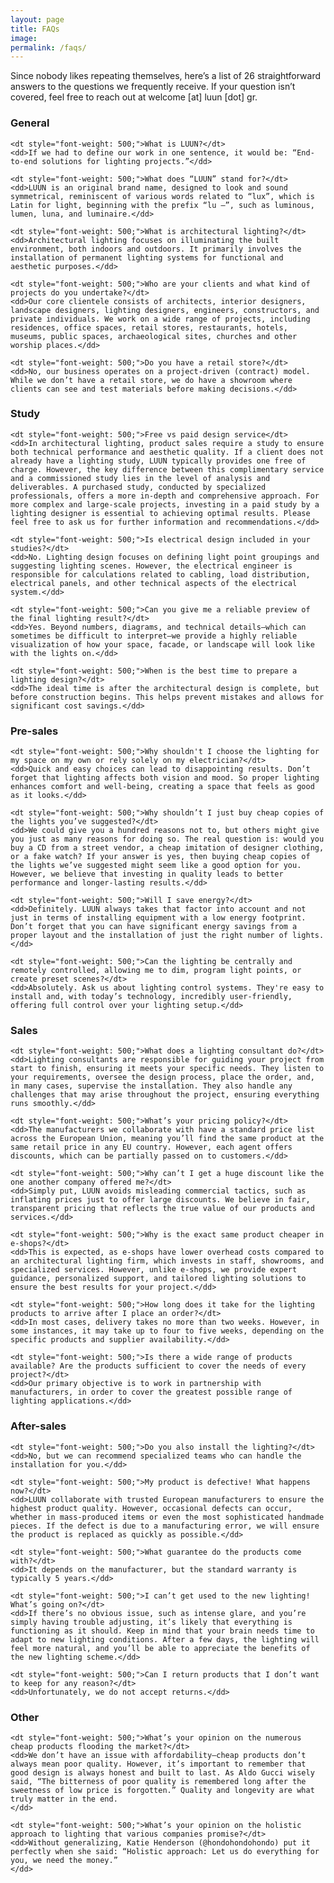 ```yaml
---
layout: page
title: FAQs
image: 
permalink: /faqs/
---
```


Since nobody likes repeating themselves, here’s a list of 26 straightforward answers to the questions we frequently receive. If your question isn’t covered, feel free to reach out at welcome [at] luun [dot] gr.<!-- or use the messenger button in our <a href='/contact/'>contact</a> page. -->

<h3 id="general">General</h3>

<dl>

	<dt style="font-weight: 500;">What is LUUN?</dt>
	<dd>If we had to define our work in one sentence, it would be: “End-to-end solutions for lighting projects.”</dd>

	<dt style="font-weight: 500;">What does “LUUN” stand for?</dt>
	<dd>LUUN is an original brand name, designed to look and sound symmetrical, reminiscent of various words related to “lux”, which is Latin for light, beginning with the prefix “lu —”, such as luminous, lumen, luna, and luminaire.</dd>

	<dt style="font-weight: 500;">What is architectural lighting?</dt>
	<dd>Architectural lighting focuses on illuminating the built environment, both indoors and outdoors. It primarily involves the installation of permanent lighting systems for functional and aesthetic purposes.</dd>

	<dt style="font-weight: 500;">Who are your clients and what kind of projects do you undertake?</dt>
	<dd>Our core clientele consists of architects, interior designers, landscape designers, lighting designers, engineers, constructors, and private individuals. We work on a wide range of projects, including residences, office spaces, retail stores, restaurants, hotels, museums, public spaces, archaeological sites, churches and other worship places.</dd>

	<dt style="font-weight: 500;">Do you have a retail store?</dt>
	<dd>No, our business operates on a project-driven (contract) model. While we don’t have a retail store, we do have a showroom where clients can see and test materials before making decisions.</dd>

</dl>

<h3 id="design">Study</h3>

<dl>

	<dt style="font-weight: 500;">Free vs paid design service</dt>
	<dd>In architectural lighting, product sales require a study to ensure both technical performance and aesthetic quality. If a client does not already have a lighting study, LUUN typically provides one free of charge. However, the key difference between this complimentary service and a commissioned study lies in the level of analysis and deliverables. A purchased study, conducted by specialized professionals, offers a more in-depth and comprehensive approach. For more complex and large-scale projects, investing in a paid study by a lighting designer is essential to achieving optimal results. Please feel free to ask us for further information and recommendations.</dd>

	<dt style="font-weight: 500;">Is electrical design included in your studies?</dt>
	<dd>No. Lighting design focuses on defining light point groupings and suggesting lighting scenes. However, the electrical engineer is responsible for calculations related to cabling, load distribution, electrical panels, and other technical aspects of the electrical system.</dd>

	<dt style="font-weight: 500;">Can you give me a reliable preview of the final lighting result?</dt>
	<dd>Yes. Beyond numbers, diagrams, and technical details—which can sometimes be difficult to interpret—we provide a highly reliable visualization of how your space, facade, or landscape will look like with the lights on.</dd>

	<dt style="font-weight: 500;">When is the best time to prepare a lighting design?</dt>
	<dd>The ideal time is after the architectural design is complete, but before construction begins. This helps prevent mistakes and allows for significant cost savings.</dd>
</dl>

<h3 id="pre-sales">Pre-sales</h3>

<dl>

	<dt style="font-weight: 500;">Why shouldn't I choose the lighting for my space on my own or rely solely on my electrician?</dt>
	<dd>Quick and easy choices can lead to disappointing results. Don’t forget that lighting affects both vision and mood. So proper lighting enhances comfort and well-being, creating a space that feels as good as it looks.</dd>

	<dt style="font-weight: 500;">Why shouldn’t I just buy cheap copies of the lights you’ve suggested?</dt>
	<dd>We could give you a hundred reasons not to, but others might give you just as many reasons for doing so. The real question is: would you buy a CD from a street vendor, a cheap imitation of designer clothing, or a fake watch? If your answer is yes, then buying cheap copies of the lights we’ve suggested might seem like a good option for you. However, we believe that investing in quality leads to better performance and longer-lasting results.</dd>

	<dt style="font-weight: 500;">Will I save energy?</dt>
	<dd>Definitely. LUUN always takes that factor into account and not just in terms of installing equipment with a low energy footprint. Don’t forget that you can have significant energy savings from a proper layout and the installation of just the right number of lights.</dd>

	<dt style="font-weight: 500;">Can the lighting be centrally and remotely controlled, allowing me to dim, program light points, or create preset scenes?</dt>
	<dd>Absolutely. Ask us about lighting control systems. They're easy to install and, with today’s technology, incredibly user-friendly, offering full control over your lighting setup.</dd>

</dl>

<h3 id="sales">Sales</h3>

<dl>

	<dt style="font-weight: 500;">What does a lighting consultant do?</dt>
	<dd>Lighting consultants are responsible for guiding your project from start to finish, ensuring it meets your specific needs. They listen to your requirements, oversee the design process, place the order, and, in many cases, supervise the installation. They also handle any challenges that may arise throughout the project, ensuring everything runs smoothly.</dd>

	<dt style="font-weight: 500;">What’s your pricing policy?</dt>
	<dd>The manufacturers we collaborate with have a standard price list across the European Union, meaning you’ll find the same product at the same retail price in any EU country. However, each agent offers discounts, which can be partially passed on to customers.</dd>

	<dt style="font-weight: 500;">Why can’t I get a huge discount like the one another company offered me?</dt>
	<dd>Simply put, LUUN avoids misleading commercial tactics, such as inflating prices just to offer large discounts. We believe in fair, transparent pricing that reflects the true value of our products and services.</dd>

	<dt style="font-weight: 500;">Why is the exact same product cheaper in e-shops?</dt>
	<dd>This is expected, as e-shops have lower overhead costs compared to an architectural lighting firm, which invests in staff, showrooms, and specialized services. However, unlike e-shops, we provide expert guidance, personalized support, and tailored lighting solutions to ensure the best results for your project.</dd>

	<dt style="font-weight: 500;">How long does it take for the lighting products to arrive after I place an order?</dt>
	<dd>In most cases, delivery takes no more than two weeks. However, in some instances, it may take up to four to five weeks, depending on the specific products and supplier availability.</dd>

	<dt style="font-weight: 500;">Is there a wide range of products available? Are the products sufficient to cover the needs of every project?</dt>
	<dd>Our primary objective is to work in partnership with manufacturers, in order to cover the greatest possible range of lighting applications.</dd>

</dl>

<h3 id="after-sales">After-sales</h3>

<dl>

	<dt style="font-weight: 500;">Do you also install the lighting?</dt>
	<dd>No, but we can recommend specialized teams who can handle the installation for you.</dd>

	<dt style="font-weight: 500;">My product is defective! What happens now?</dt>
	<dd>LUUN collaborate with trusted European manufacturers to ensure the highest product quality. However, occasional defects can occur, whether in mass-produced items or even the most sophisticated handmade pieces. If the defect is due to a manufacturing error, we will ensure the product is replaced as quickly as possible.</dd>

	<dt style="font-weight: 500;">What guarantee do the products come with?</dt>
	<dd>It depends on the manufacturer, but the standard warranty is typically 5 years.</dd>

	<dt style="font-weight: 500;">I can’t get used to the new lighting! What’s going on?</dt>
	<dd>If there’s no obvious issue, such as intense glare, and you’re simply having trouble adjusting, it’s likely that everything is functioning as it should. Keep in mind that your brain needs time to adapt to new lighting conditions. After a few days, the lighting will feel more natural, and you’ll be able to appreciate the benefits of the new lighting scheme.</dd>

	<dt style="font-weight: 500;">Can I return products that I don’t want to keep for any reason?</dt>
	<dd>Unfortunately, we do not accept returns.</dd>

</dl>

<h3 id="other">Other</h3>

<dl>

	<dt style="font-weight: 500;">What’s your opinion on the numerous cheap products flooding the market?</dt>
	<dd>We don’t have an issue with affordability—cheap products don’t always mean poor quality. However, it’s important to remember that good design is always honest and built to last. As Aldo Gucci wisely said, “The bitterness of poor quality is remembered long after the sweetness of low price is forgotten.” Quality and longevity are what truly matter in the end.
	</dd>

	<dt style="font-weight: 500;">What’s your opinion on the holistic approach to lighting that various companies promise?</dt>
	<dd>Without generalizing, Katie Henderson (@hondohondohondo) put it perfectly when she said: “Holistic approach: Let us do everything for you, we need the money.”
	</dd>

</dl>
